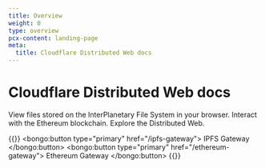 ```yaml
---
title: Overview
weight: 0
type: overview
pcx-content: landing-page
meta:
  title: Cloudflare Distributed Web docs
---
```


# Cloudflare Distributed Web docs

<ContentColumn>

View files stored on the InterPlanetary File System in your browser. Interact with the Ethereum blockchain. Explore the Distributed Web.

{{<button-group>}}
  <bongo:button type="primary" href="/ipfs-gateway">
    IPFS Gateway
  </bongo:button>
  <bongo:button type="primary" href="/ethereum-gateway">
    Ethereum Gateway
  </bongo:button>
{{</button-group>}}

</ContentColumn>